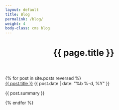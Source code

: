 ```yaml
---
layout: default
title: Blog
permalink: /blog/
weight: 4
body-class: cms blog
---
```

  <header class="post-header">
    <h1 class="post-title">{{ page.title }}</h1>
  </header>
<div class="blog-post-container">
	{% for post in site.posts reversed %}
	  <div class="blog-post">
	  	<div class="inner">
	    	<a class="post-link" href="{{ post.url | prepend: site.baseurl }}">{{ post.title }}</a>
	    	<span class="post-meta">{{ post.date | date: "%b %-d, %Y" }}</span>
	    	<p>{{ post.summary }}</p>
	    </div>
	  </div>
	{% endfor %}
</div>